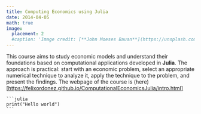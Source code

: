 ```yaml
---
title: Computing Economics using Julia
date: 2014-04-05
math: true
image:
  placement: 2
  #caption: 'Image credit: [**John Moeses Bauan**](https://unsplash.com/photos/OGZtQF8iC0g)'
---
```


This course aims to study economic models and understand their foundations based on computational applications developed in **Julia**. The approach is practical: start with an economic problem, select an appropriate numerical technique to analyze it, apply the technique to the problem, and present the findings.
The webpage of the course is (here)[https://felixordonez.github.io/ComputationalEconomicsJulia/intro.html]

    ```julia
    print("Hello world")
    ```


